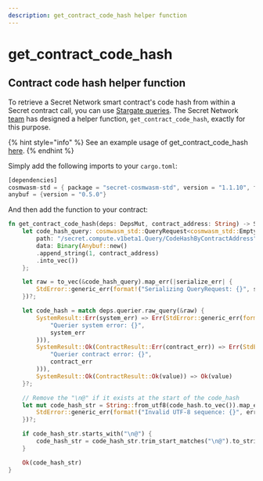 ```yaml
---
description: get_contract_code_hash helper function
---
```


# get\_contract\_code\_hash

## Contract code hash helper function&#x20;

To retrieve a Secret Network smart contract's code hash from within a Secret contract call, you can use [Stargate queries](https://docs.rs/cosmwasm-std/latest/cosmwasm\_std/enum.QueryRequest.html). The Secret Network [team](https://github.com/SecretSaturn) has designed a helper function, `get_contract_code_hash`, exactly for this purpose.&#x20;

{% hint style="info" %}
See an example usage of get\_contract\_code\_hash [here](https://github.com/writersblockchain/secret-submessages/blob/c2e31c440ec73e4cc753be90a630dd926fdc714d/manager/src/contract.rs#L54).&#x20;
{% endhint %}

Simply add the following imports to your `cargo.toml`:&#x20;

```rust
[dependencies]
cosmwasm-std = { package = "secret-cosmwasm-std", version = "1.1.10", features = ["stargate"]}
anybuf = {version = "0.5.0"}
```

And then add the function to your contract:&#x20;

```rust
fn get_contract_code_hash(deps: DepsMut, contract_address: String) -> StdResult<String> {
    let code_hash_query: cosmwasm_std::QueryRequest<cosmwasm_std::Empty> = cosmwasm_std::QueryRequest::Stargate {
        path: "/secret.compute.v1beta1.Query/CodeHashByContractAddress".into(),
        data: Binary(Anybuf::new()
        .append_string(1, contract_address)
        .into_vec())
    };

    let raw = to_vec(&code_hash_query).map_err(|serialize_err| {
        StdError::generic_err(format!("Serializing QueryRequest: {}", serialize_err))
    })?;

    let code_hash = match deps.querier.raw_query(&raw) {
        SystemResult::Err(system_err) => Err(StdError::generic_err(format!(
            "Querier system error: {}",
            system_err
        ))),
        SystemResult::Ok(ContractResult::Err(contract_err)) => Err(StdError::generic_err(format!(
            "Querier contract error: {}",
            contract_err
        ))),
        SystemResult::Ok(ContractResult::Ok(value)) => Ok(value)
    }?;

    // Remove the "\n@" if it exists at the start of the code_hash
    let mut code_hash_str = String::from_utf8(code_hash.to_vec()).map_err(|err| {
        StdError::generic_err(format!("Invalid UTF-8 sequence: {}", err))
    })?;

    if code_hash_str.starts_with("\n@") {
        code_hash_str = code_hash_str.trim_start_matches("\n@").to_string();
    }

    Ok(code_hash_str)
}
```
